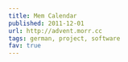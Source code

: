 ```yaml
---
title: Mem Calendar
published: 2011-12-01
url: http://advent.morr.cc
tags: german, project, software
fav: true
---
```

